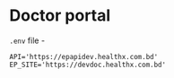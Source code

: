 # Doctor portal

`.env` file -

```
API='https://epapidev.healthx.com.bd'
EP_SITE='https://devdoc.healthx.com.bd'
```
